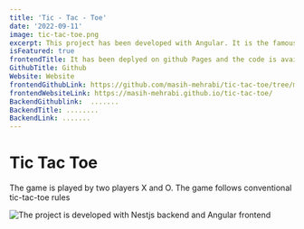 ```yaml
---
title: 'Tic - Tac - Toe'
date: '2022-09-11'
image: tic-tac-toe.png
excerpt: This project has been developed with Angular. It is the famous tic-tac-toe game. For more Information about the project click here.
isFeatured: true
frontendTitle: It has been deplyed on github Pages and the code is available on github. With the following links the game can be played and the code can be viewed  
GithubTitle: Github
Website: Website
frontendGithubLink: https://github.com/masih-mehrabi/tic-tac-toe/tree/master
frontendWebsiteLink: https://masih-mehrabi.github.io/tic-tac-toe/
BackendGithublink:  .......
BackendTitle: ........
BackendLink: .......
---
```


# Tic Tac Toe


The game is played by two players X and O. The game follows conventional tic-tac-toe rules 


![The project is developed with Nestjs backend and Angular frontend](tic-tac-toe.png)